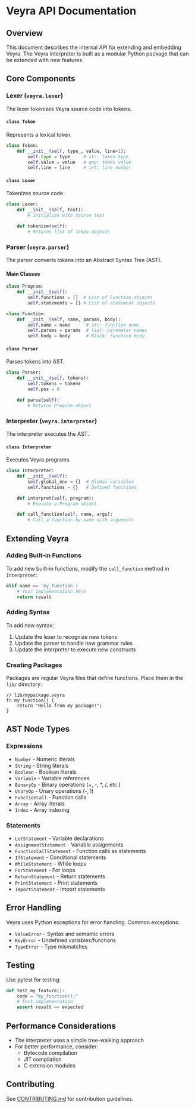 # Veyra API Documentation

## Overview

This document describes the internal API for extending and embedding Veyra. The Veyra interpreter is built as a modular Python package that can be extended with new features.

## Core Components

### Lexer (`veyra.lexer`)

The lexer tokenizes Veyra source code into tokens.

#### `class Token`
Represents a lexical token.

```python
class Token:
    def __init__(self, type_, value, line=1):
        self.type = type_    # str: token type
        self.value = value   # any: token value
        self.line = line     # int: line number
```

#### `class Lexer`
Tokenizes source code.

```python
class Lexer:
    def __init__(self, text):
        # Initialize with source text

    def tokenize(self):
        # Returns list of Token objects
```

### Parser (`veyra.parser`)

The parser converts tokens into an Abstract Syntax Tree (AST).

#### Main Classes

```python
class Program:
    def __init__(self):
        self.functions = []  # List of Function objects
        self.statements = [] # List of statement objects

class Function:
    def __init__(self, name, params, body):
        self.name = name      # str: function name
        self.params = params  # list: parameter names
        self.body = body      # Block: function body
```

#### `class Parser`
Parses tokens into AST.

```python
class Parser:
    def __init__(self, tokens):
        self.tokens = tokens
        self.pos = 0

    def parse(self):
        # Returns Program object
```

### Interpreter (`veyra.interpreter`)

The interpreter executes the AST.

#### `class Interpreter`
Executes Veyra programs.

```python
class Interpreter:
    def __init__(self):
        self.global_env = {}  # Global variables
        self.functions = {}   # Defined functions

    def interpret(self, program):
        # Execute a Program object

    def call_function(self, name, args):
        # Call a function by name with arguments
```

## Extending Veyra

### Adding Built-in Functions

To add new built-in functions, modify the `call_function` method in `Interpreter`:

```python
elif name == 'my_function':
    # Your implementation here
    return result
```

### Adding Syntax

To add new syntax:

1. Update the lexer to recognize new tokens
2. Update the parser to handle new grammar rules
3. Update the interpreter to execute new constructs

### Creating Packages

Packages are regular Veyra files that define functions. Place them in the `lib/` directory:

```veyra
// lib/mypackage.veyra
fn my_function() {
    return "Hello from my package!";
}
```

## AST Node Types

### Expressions
- `Number` - Numeric literals
- `String` - String literals
- `Boolean` - Boolean literals
- `Variable` - Variable references
- `BinaryOp` - Binary operations (+, -, *, /, etc.)
- `UnaryOp` - Unary operations (-, !)
- `FunctionCall` - Function calls
- `Array` - Array literals
- `Index` - Array indexing

### Statements
- `LetStatement` - Variable declarations
- `AssignmentStatement` - Variable assignments
- `FunctionCallStatement` - Function calls as statements
- `IfStatement` - Conditional statements
- `WhileStatement` - While loops
- `ForStatement` - For loops
- `ReturnStatement` - Return statements
- `PrintStatement` - Print statements
- `ImportStatement` - Import statements

## Error Handling

Veyra uses Python exceptions for error handling. Common exceptions:

- `ValueError` - Syntax and semantic errors
- `KeyError` - Undefined variables/functions
- `TypeError` - Type mismatches

## Testing

Use pytest for testing:

```python
def test_my_feature():
    code = "my_function();"
    # Test implementation
    assert result == expected
```

## Performance Considerations

- The interpreter uses a simple tree-walking approach
- For better performance, consider:
  - Bytecode compilation
  - JIT compilation
  - C extension modules

## Contributing

See [CONTRIBUTING.md](../CONTRIBUTING.md) for contribution guidelines.